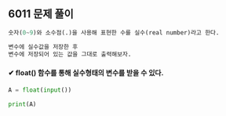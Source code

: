 ## 6011 문제 풀이

```python
숫자(0~9)와 소수점(.)을 사용해 표현한 수를 실수(real number)라고 한다.

변수에 실수값을 저장한 후
변수에 저장되어 있는 값을 그대로 출력해보자.
```



#### ✔ float() 함수를 통해 실수형태의 변수를 받을 수 있다.

```python
A = float(input())

print(A)
```



